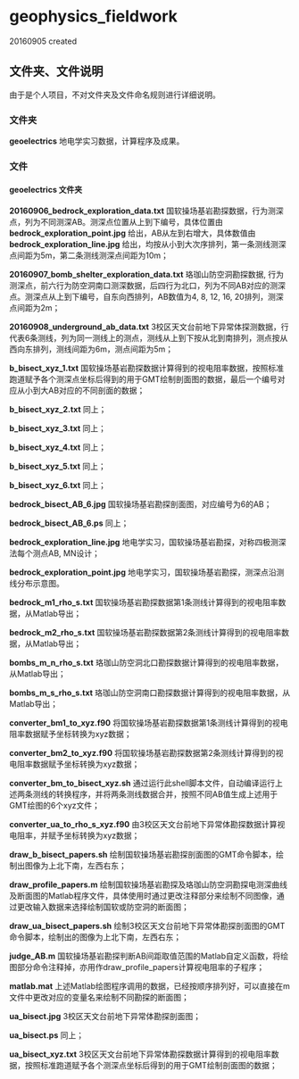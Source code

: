 # geophysics_fieldwork
20160905 created

## 文件夹、文件说明

由于是个人项目，不对文件夹及文件命名规则进行详细说明。

### 文件夹

**geoelectrics** 地电学实习数据，计算程序及成果。

### 文件

#### geoelectrics 文件夹

**20160906_bedrock_exploration_data.txt** 国软操场基岩勘探数据，行为测深点，列为不同测深AB。测深点位置从上到下编号，具体位置由 **bedrock_exploration_point.jpg** 给出，AB从左到右增大，具体数值由 **bedrock_exploration_line.jpg** 给出，均按从小到大次序排列，第一条测线测深点间距为5m，第二条测线测深点间距为10m；

**20160907_bomb_shelter_exploration_data.txt** 珞珈山防空洞勘探数据, 行为测深点，前六行为防空洞南口测深数据，后四行为北口，列为不同AB对应的测深点。测深点从上到下编号，自东向西排列，AB数值为4, 8, 12, 16, 20排列，测深点间距为2m；

**20160908_underground_ab_data.txt** 3校区天文台前地下异常体探测数据，行代表6条测线，列为同一测线上的测点，测线从上到下按从北到南排列，测点按从西向东排列，测线间距为6m，测点间距为5m；

**b_bisect_xyz_1.txt** 国软操场基岩勘探数据计算得到的视电阻率数据，按照标准跑道赋予各个测深点坐标后得到的用于GMT绘制剖面图的数据，最后一个编号对应从小到大AB对应的不同剖面的数据；

**b_bisect_xyz_2.txt** 同上；

**b_bisect_xyz_3.txt** 同上；

**b_bisect_xyz_4.txt** 同上；

**b_bisect_xyz_5.txt** 同上；

**b_bisect_xyz_6.txt** 同上；

**bedrock_bisect_AB_6.jpg** 国软操场基岩勘探剖面图，对应编号为6的AB；

**bedrock_bisect_AB_6.ps** 同上；

**bedrock_exploration_line.jpg** 地电学实习，国软操场基岩勘探，对称四极测深法每个测点AB, MN设计；

**bedrock_exploration_point.jpg** 地电学实习，国软操场基岩勘探，测深点沿测线分布示意图。

**bedrock_m1_rho_s.txt** 国软操场基岩勘探数据第1条测线计算得到的视电阻率数据，从Matlab导出；

**bedrock_m2_rho_s.txt** 国软操场基岩勘探数据第2条测线计算得到的视电阻率数据，从Matlab导出；

**bombs_m_n_rho_s.txt** 珞珈山防空洞北口勘探数据计算得到的视电阻率数据，从Matlab导出；

**bombs_m_s_rho_s.txt** 珞珈山防空洞南口勘探数据计算得到的视电阻率数据，从Matlab导出；

**converter_bm1_to_xyz.f90** 将国软操场基岩勘探数据第1条测线计算得到的视电阻率数据赋予坐标转换为xyz数据；

**converter_bm2_to_xyz.f90** 将国软操场基岩勘探数据第2条测线计算得到的视电阻率数据赋予坐标转换为xyz数据；

**converter_bm_to_bisect_xyz.sh** 通过运行此shell脚本文件，自动编译运行上述两条测线的转换程序，并将两条测线数据合并，按照不同AB值生成上述用于GMT绘图的6个xyz文件；

**converter_ua_to_rho_s_xyz.f90** 由3校区天文台前地下异常体勘探数据计算视电阻率，并赋予坐标转换为xyz数据；

**draw_b_bisect_papers.sh** 绘制国软操场基岩勘探剖面图的GMT命令脚本，绘制出图像为上北下南，左西右东；

**draw_profile_papers.m** 绘制国软操场基岩勘探及珞珈山防空洞勘探电测深曲线及断面图的Matlab程序文件，具体使用时通过更改注释部分来绘制不同图像，通过更改输入数据来选择绘制国软或防空洞的断面图；

**draw_ua_bisect_papers.sh** 绘制3校区天文台前地下异常体勘探剖面图的GMT命令脚本，绘制出的图像为上北下南，左西右东；

**judge_AB.m** 国软操场基岩勘探判断AB间距取值范围的Matlab自定义函数，将绘图部分命令注释掉，亦用作draw_profile_papers计算视电阻率的子程序；

**matlab.mat** 上述Matlab绘图程序调用的数据，已经按顺序排列好，可以直接在m文件中更改对应的变量名来绘制不同勘探的断面图；

**ua_bisect.jpg** 3校区天文台前地下异常体勘探剖面图；

**ua_bisect.ps** 同上；

**ua_bisect_xyz.txt** 3校区天文台前地下异常体勘探数据计算得到的视电阻率数据，按照标准跑道赋予各个测深点坐标后得到的用于GMT绘制剖面图的数据；
